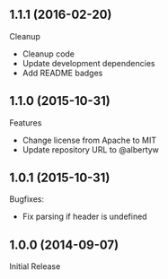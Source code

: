 ## 1.1.1 (2016-02-20)

Cleanup
 - Cleanup code
 - Update development dependencies
 - Add README badges

## 1.1.0 (2015-10-31)

Features
 - Change license from Apache to MIT
 - Update repository URL to @albertyw

## 1.0.1 (2015-10-31)

Bugfixes:
 - Fix parsing if header is undefined

## 1.0.0 (2014-09-07)

Initial Release
